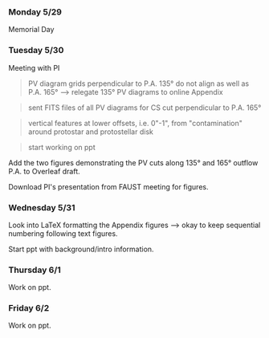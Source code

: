 ### Monday 5/29

Memorial Day

### Tuesday 5/30

Meeting with PI

> PV diagram grids perpendicular to P.A. 135° do not align as well as P.A. 165° --> relegate 135° PV diagrams to online Appendix

> sent FITS files of all PV diagrams for CS cut perpendicular to P.A. 165° 

> vertical features at lower offsets, i.e. 0"-1", from "contamination" around protostar and protostellar disk

> start working on ppt

Add the two figures demonstrating the PV cuts along 135° and 165° outflow P.A. to Overleaf draft.

Download PI's presentation from FAUST meeting for figures.

### Wednesday 5/31 

Look into LaTeX formatting the Appendix figures --> okay to keep sequential numbering following text figures.

Start ppt with background/intro information.

### Thursday 6/1

Work on ppt.

### Friday 6/2

Work on ppt.
